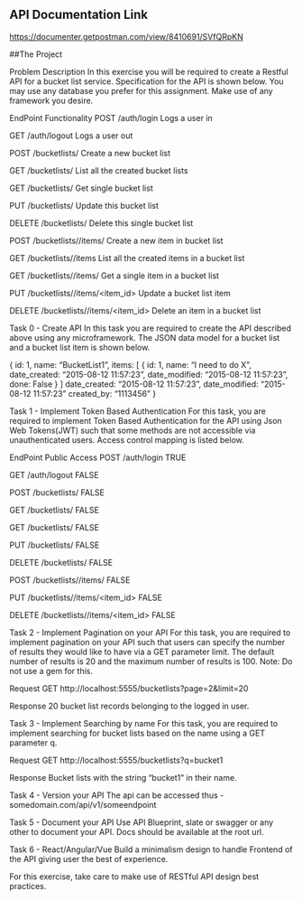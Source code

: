 
## API Documentation Link

https://documenter.getpostman.com/view/8410691/SVfQRpKN



##The Project

Problem Description
In this exercise you will be required to create a Restful API for a bucket list service. Specification for the API is shown below. You may use any database you prefer for this assignment. Make use of any framework you desire.

EndPoint	Functionality
POST /auth/login	Logs a user in

GET /auth/logout	Logs a user out

POST /bucketlists/	Create a new bucket list

GET /bucketlists/	List all the created bucket lists

GET /bucketlists/<id>	Get single bucket list
	
PUT /bucketlists/<id>	Update this bucket list
	
DELETE /bucketlists/<id>	Delete this single bucket list
	
POST /bucketlists/<id>/items/	Create a new item in bucket list
	
GET /bucketlists/<id>/items	List all the created items in a bucket list
	
GET /bucketlists/<id>/items/<id>	Get a single item in a bucket list
	
PUT /bucketlists/<id>/items/<item_id>	Update a bucket list item
	
DELETE /bucketlists/<id>/items/<item_id>	Delete an item in a bucket list


Task 0 - Create API
In this task you are required to create the API described above using any microframework. The JSON data model for a bucket list and a bucket list item is shown below.


{
    id: 1,
    name: “BucketList1”,
    items: [
        {
id: 1,
name: “I need to do X”,
date_created: “2015-08-12 11:57:23”,
date_modified: “2015-08-12 11:57:23”,
done: False
}
]
    date_created: “2015-08-12 11:57:23”,
    date_modified: “2015-08-12 11:57:23”
    created_by: “1113456”
}


Task 1 - Implement Token Based Authentication
For this task, you are required to implement Token Based Authentication for the API using Json Web Tokens(JWT) such that some methods are not accessible via unauthenticated users. Access control mapping is listed below.

EndPoint	Public Access
POST /auth/login	TRUE

GET /auth/logout	FALSE

POST /bucketlists/	FALSE

GET /bucketlists/	FALSE

GET /bucketlists/<id>	FALSE
	
PUT /bucketlists/<id>	FALSE
	
DELETE /bucketlists/<id>	FALSE
	
POST /bucketlists/<id>/items/	FALSE
	
PUT /bucketlists/<id>/items/<item_id>	FALSE
	
DELETE /bucketlists/<id>/items/<item_id>	FALSE


Task 2 - Implement Pagination on your API
For this task, you are required to implement pagination on your API such that users can specify the number of results they would like to have via a GET parameter limit. The default number of results is 20 and the maximum number of results is 100. 
Note: Do not use a gem for this.


Request
GET http://localhost:5555/bucketlists?page=2&limit=20


Response
20 bucket list records belonging to the logged in user.


Task 3 - Implement Searching by name
For this task, you are required to implement searching for bucket lists based on the name using a GET parameter q.


Request
GET http://localhost:5555/bucketlists?q=bucket1


Response
Bucket lists with the string “bucket1” in their name.


Task 4 - Version your API
The api can be accessed thus - somedomain.com/api/v1/someendpoint

Task 5 - Document your API
Use API Blueprint, slate or swagger or any other to document your API.
Docs should be available at the root url.


Task 6 - React/Angular/Vue
Build a minimalism design to handle Frontend of the API giving user the best of experience.


For this exercise, take care to make use of RESTful API design best practices.

